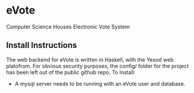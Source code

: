 eVote
=====

Computer Science Houses Electronic Vote System

Install Instructions
--------------------
The web backend for eVote is written in Haskell, with the Yesod web platofrom. 
For obvious security purposes, the config/ folder for the project has been left
out of the public github repo. <bold>To Install: </bold> 

- A mysql server needs to be running with an eVote user and database.

